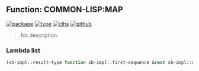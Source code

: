 ## Function: COMMON-LISP:MAP
[![package](https://img.shields.io/badge/Package-COMMON--LISP-5f9ea0.svg?style=social&colorA=999999)](../) [![type](https://img.shields.io/badge/Type-Function-5f9ea0.svg?style=social&colorA=999999)](../#function) [![clhs](https://img.shields.io/badge/CLHS-MAP-5f9ea0.svg?style=social&colorA=999999)](http://www.lispworks.com/documentation/HyperSpec/Body/f_map.htm) [![github](https://img.shields.io/badge/GitHub-View_the_source-5f9ea0.svg?style=social&colorA=999999&logo=github)](https://github.com/sbcl/sbcl/blob/master/src/code/seq.lisp/) 

> No description.

### Lambda list
```cl
(sb-impl::result-type function sb-impl::first-sequence &rest sb-impl::more-sequences)
```
